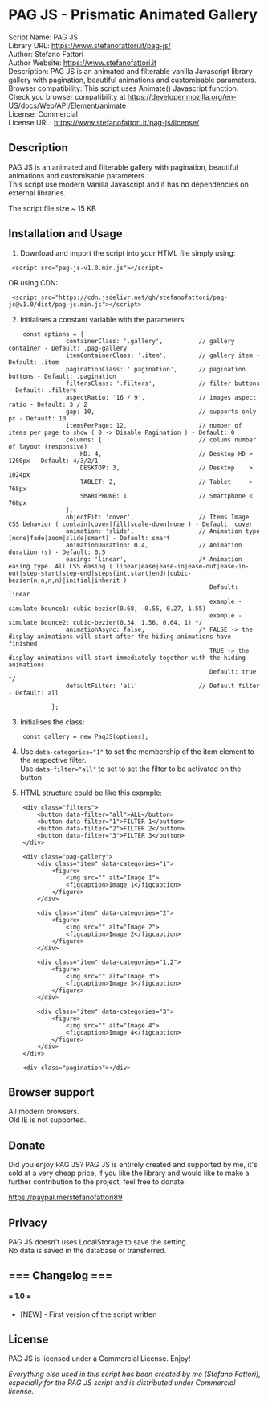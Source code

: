 # PAG JS - Prismatic Animated Gallery

Script Name: 	PAG JS   
Library URL:	https://www.stefanofattori.it/pag-js/    
Author:     	Stefano Fattori   
Author Website:	https://www.stefanofattori.it   
Description: PAG JS is an animated and filterable vanilla Javascript library gallery with pagination, beautiful animations and customisable parameters.    
Browser compatibility: This script uses Animate() Javascript function. Check you browser compatibility at https://developer.mozilla.org/en-US/docs/Web/API/Element/animate    
License:    	Commercial    
License URL:	https://www.stefanofattori.it/pag-js/license/

## Description

PAG JS is an animated and filterable gallery with pagination, beautiful animations and customisable parameters.  
This script use modern Vanilla Javascript and it has no dependencies on external libraries.    

The script file size ~ 15 KB

## Installation and Usage 

1. Download and import the script into your HTML file simply using:  
```
 <script src="pag-js-v1.0.min.js"></script>   
```
OR using CDN:
```     
 <script src="https://cdn.jsdelivr.net/gh/stefanofattori/pag-js@v1.0/dist/pag-js.min.js"></script> 
```

2. Initialises a constant variable with the parameters:  
```
	const options = {
                containerClass: '.gallery',          // gallery container - Default: .pag-gallery
                itemContainerClass: '.item',         // gallery item - Default: .item
                paginationClass: '.pagination',      // pagination buttons - Default: .pagination
                filtersClass: '.filters',            // filter buttons - Default: .filters
                aspectRatio: '16 / 9',               // images aspect ratio - Default: 3 / 2
                gap: 10,                             // supports only px - Default: 10
                itemsPerPage: 12,                    // number of items per page to show ( 0 -> Disable Pagination ) - Default: 0
                columns: {                           // colums number of layout (responsive)
                    HD: 4,                           // Desktop HD > 1200px - Default: 4/3/2/1
                    DESKTOP: 3,                      // Desktop    > 1024px  
                    TABLET: 2,                       // Tablet     > 768px
                    SMARTPHONE: 1                    // Smartphone < 768px  
                },
                objectFit: 'cover',                  // Items Image CSS behavior ( contain|cover|fill|scale-down|none ) - Default: cover
                animation: 'slide',                  // Animation type (none|fade|zoom|slide|smart) - Default: smart
                animationDuration: 0.4,              // Animation duration (s) - Default: 0.5
                easing: 'linear',                    /* Animation easing type. All CSS easing ( linear|ease|ease-in|ease-out|ease-in-out|step-start|step-end|steps(int,start|end)|cubic-bezier(n,n,n,n)|initial|inherit )
                                                        Default: linear
                                                        example - simulate bounce1: cubic-bezier(0.68, -0.55, 0.27, 1.55) 
                                                        example - simulate bounce2: cubic-bezier(0.34, 1.56, 0.64, 1) */
                animationAsync: false,               /* FALSE -> the display animations will start after the hiding animations have finished                
                                                        TRUE -> the display animations will start immediately together with the hiding animations 
                                                        Default: true */
                defaultFilter: 'all'                 // Default filter - Default: all

            };
```

3. Initialises the class:  
``` 
	const gallery = new PagJS(options); 
``` 

4. Use ` data-categories="1" ` to set the membership of the item element to the respective filter.    
   Use ` data-filter="all" ` to set to set the filter to be activated on the button	

5. HTML structure could be like this example: 
``` 
    <div class="filters">
        <button data-filter="all">ALL</button>
        <button data-filter="1">FILTER 1</button>
        <button data-filter="2">FILTER 2</button>
        <button data-filter="3">FILTER 3</button>
    </div>

	<div class="pag-gallery">
		<div class="item" data-categories="1">
			<figure>
				<img src="" alt="Image 1">
				<figcaption>Image 1</figcaption>
			</figure>
		</div>

		<div class="item" data-categories="2">
			<figure>
				<img src="" alt="Image 2">
				<figcaption>Image 2</figcaption>
			</figure>
		</div>

		<div class="item" data-categories="1,2">
			<figure>
				<img src="" alt="Image 3">
				<figcaption>Image 3</figcaption>
			</figure>
		</div>

		<div class="item" data-categories="3">
			<figure>
				<img src="" alt="Image 4">
				<figcaption>Image 4</figcaption>
			</figure>
		</div>
	</div>

	<div class="pagination"></div>
```

## Browser support
All modern browsers.   
Old IE is not supported.

## Donate
Did you enjoy PAG JS? PAG JS is entirely created and supported by me, it's sold at a very cheap price, if you like the library and would like to make a further contribution to the project, feel free to donate:       

https://paypal.me/stefanofattori89


## Privacy 
PAG JS  doesn't uses LocalStorage to save the setting.  
No data is saved in the database or transferred.  


## === Changelog ===

#### = 1.0 =
* [NEW] - First version of the script written  


## License
PAG JS is licensed under a Commercial License. Enjoy! 


*Everything else used in this script has been created by me (Stefano Fattori), especially for the PAG JS script and is distributed under Commercial license.*  

